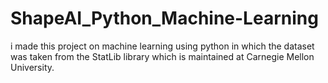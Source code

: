 # ShapeAI_Python_Machine-Learning
i made this project on machine learning using python in which the dataset was taken from the StatLib library which is maintained at Carnegie Mellon University.

